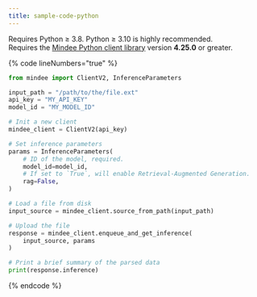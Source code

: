 ```yaml
---
title: sample-code-python
---
```


Requires Python ≥ 3.8. Python ≥ 3.10 is highly recommended.\
Requires the [Mindee Python client library](https://pypi.org/project/mindee/) version **4.25.0** or greater.

{% code lineNumbers="true" %}
```python
from mindee import ClientV2, InferenceParameters

input_path = "/path/to/the/file.ext"
api_key = "MY_API_KEY"
model_id = "MY_MODEL_ID"

# Init a new client
mindee_client = ClientV2(api_key)

# Set inference parameters
params = InferenceParameters(
    # ID of the model, required.
    model_id=model_id,
    # If set to `True`, will enable Retrieval-Augmented Generation.
    rag=False,
)

# Load a file from disk
input_source = mindee_client.source_from_path(input_path)

# Upload the file
response = mindee_client.enqueue_and_get_inference(
    input_source, params
)

# Print a brief summary of the parsed data
print(response.inference)
```
{% endcode %}
